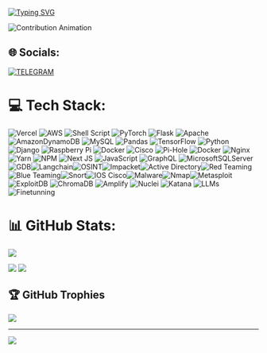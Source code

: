 [![Typing SVG](https://readme-typing-svg.herokuapp.com?color=%2336BCF7&lines=Computer+science+student)](https://git.io/typing-svg)

<!-- CONTRIBUTIONS -->
<picture>
  <source media="(prefers-color-scheme: dark)" srcset="https://raw.githubusercontent.com/Akbar-26122005/Akbar-26122005/output/github-contribution-grid-snake-dark.svg">
  <source media="(prefers-color-scheme: light)" srcset="https://raw.githubusercontent.com/Akbar-26122005/Akbar-26122005/output/github-contribution-grid-snake.svg">
  <img alt="Contribution Animation" src="https://raw.githubusercontent.com/Akbar-26122005/Akbar-26122005/output/github-contribution-grid-snake.svg">
</picture>

## 🌐 Socials:
[![TELEGRAM](https://i.imgur.com/rgGu9u1.png)](https://t.me/inekruz) 

# 💻 Tech Stack:
![Vercel](https://img.shields.io/badge/vercel-%23000000.svg?style=plastic&logo=vercel&logoColor=white) ![AWS](https://img.shields.io/badge/AWS-%23FF9900.svg?style=plastic&logo=amazon-aws&logoColor=white) ![Shell Script](https://img.shields.io/badge/shell_script-%23121011.svg?style=plastic&logo=gnu-bash&logoColor=white) ![PyTorch](https://img.shields.io/badge/PyTorch-%23EE4C2C.svg?style=plastic&logo=PyTorch&logoColor=white) ![Flask](https://img.shields.io/badge/flask-%23000.svg?style=plastic&logo=flask&logoColor=white) ![Apache](https://img.shields.io/badge/apache-%23D42029.svg?style=plastic&logo=apache&logoColor=white) ![AmazonDynamoDB](https://img.shields.io/badge/Amazon%20DynamoDB-4053D6?style=plastic&logo=Amazon%20DynamoDB&logoColor=white) ![MySQL](https://img.shields.io/badge/mysql-%2300000f.svg?style=plastic&logo=mysql&logoColor=white) ![Pandas](https://img.shields.io/badge/pandas-%23150458.svg?style=plastic&logo=pandas&logoColor=white) ![TensorFlow](https://img.shields.io/badge/TensorFlow-%23FF6F00.svg?style=plastic&logo=TensorFlow&logoColor=white) ![Python](https://img.shields.io/badge/python-3670A0?style=plastic&logo=python&logoColor=ffdd54) ![Django](https://img.shields.io/badge/django-%23092E20.svg?style=plastic&logo=django&logoColor=white) ![Raspberry Pi](https://img.shields.io/badge/-RaspberryPi-C51A4A?style=plastic&logo=Raspberry-Pi) ![Docker](https://img.shields.io/badge/docker-%230db7ed.svg?style=plastic&logo=docker&logoColor=white) ![Cisco](https://img.shields.io/badge/cisco-%23049fd9.svg?style=plastic&logo=cisco&logoColor=black) ![Pi-Hole](https://img.shields.io/badge/pihole-%2396060C.svg?style=plastic&logo=pi-hole&logoColor=white) ![Docker](https://img.shields.io/badge/docker-%230db7ed.svg?style=plastic&logo=docker&logoColor=white) ![Nginx](https://img.shields.io/badge/nginx-%23009639.svg?style=plastic&logo=nginx&logoColor=white) ![Yarn](https://img.shields.io/badge/yarn-%232C8EBB.svg?style=plastic&logo=yarn&logoColor=white) ![NPM](https://img.shields.io/badge/NPM-%23CB3837.svg?style=plastic&logo=npm&logoColor=white) ![Next JS](https://img.shields.io/badge/Next-black?style=plastic&logo=next.js&logoColor=white) ![JavaScript](https://img.shields.io/badge/javascript-%23323330.svg?style=plastic&logo=javascript&logoColor=%23F7DF1E) ![GraphQL](https://img.shields.io/badge/-GraphQL-E10098?style=plastic&logo=graphql&logoColor=white) ![MicrosoftSQLServer](https://img.shields.io/badge/Microsoft%20SQL%20Server-CC2927?style=plastic&logo=microsoft%20sql%20server&logoColor=white)![GDB](https://img.shields.io/badge/GDB-%23004D7A?style=flat)![Langchain](https://img.shields.io/badge/Langchain-%23FFD700?style=flat)![OSINT](https://img.shields.io/badge/OSINT-%23FF4500?style=flat)![Impacket](https://img.shields.io/badge/Impacket-%23008B8B?style=flat)![Active Directory](https://img.shields.io/badge/Active%20Directory-%23007396?style=flat&logo=active-directory&logoColor=white)![Red Teaming](https://img.shields.io/badge/Red%20Teaming-%23FF0000?style=flat)![Blue Teaming](https://img.shields.io/badge/Blue%20Teaming-%230000FF?style=flat)![Snort](https://img.shields.io/badge/Snort-%23FF4500?style=flat)![IOS Cisco](https://img.shields.io/badge/IOS%20Cisco-%230049FD?style=flat&logo=cisco&logoColor=white)![Malware](https://img.shields.io/badge/Malware-%23FF0000?style=flat)![Nmap](https://img.shields.io/badge/Nmap-%23000000?style=flat&logo=nmap&logoColor=white)![Metasploit](https://img.shields.io/badge/Metasploit-%23FF0000?style=flat)![ExploitDB](https://img.shields.io/badge/ExploitDB-%23FFFFFF?style=flat)
![ChromaDB](https://img.shields.io/badge/ChromaDB-%23FFA500?style=flat)
![Amplify](https://img.shields.io/badge/Amplify-%23FF00FF?style=flat)
![Nuclei](https://img.shields.io/badge/Nuclei-%23FFFF00?style=flat)
![Katana](https://img.shields.io/badge/Katana-%23000000?style=flat)
![LLMs](https://img.shields.io/badge/LLMs-%23FFD700?style=flat)
![Finetunning](https://img.shields.io/badge/Finetunning-%23FF8C00?style=flat)
# 📊 GitHub Stats:
![](https://github-profile-summary-cards.vercel.app/api/cards/profile-details?username=Akbar-26122005&theme=solarized_dark)

![](https://github-profile-summary-cards.vercel.app/api/cards/stats?username=inekruz&theme=solarized_dark) ![](https://github-profile-summary-cards.vercel.app/api/cards/productive-time?username=inekruz&theme=solarized_dark)

## 🏆 GitHub Trophies
![](https://github-profile-trophy.vercel.app/?username=inekruz&theme=radical&no-frame=false&no-bg=true&margin-w=4)

---
[![](https://visitcount.itsvg.in/api?id=inekruz&icon=0&color=0)](https://visitcount.itsvg.in)
